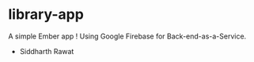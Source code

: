 # library-app
A simple Ember app !
Using Google Firebase for Back-end-as-a-Service.

- Siddharth Rawat